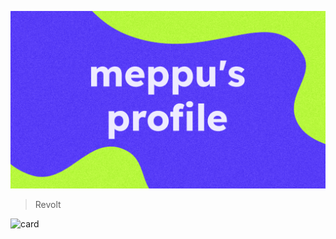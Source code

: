 <div align=center>

![banner](./banner-1.webp)

</div>

> Revolt

![card](https://revard.meppu.boo/card/01F6YN5JWMHJFKPDZVYB6434HX)
